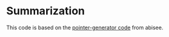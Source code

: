 # Summarization
This code is based on the [pointer-generator code](https://github.com/abisee/pointer-generator) from abisee.
